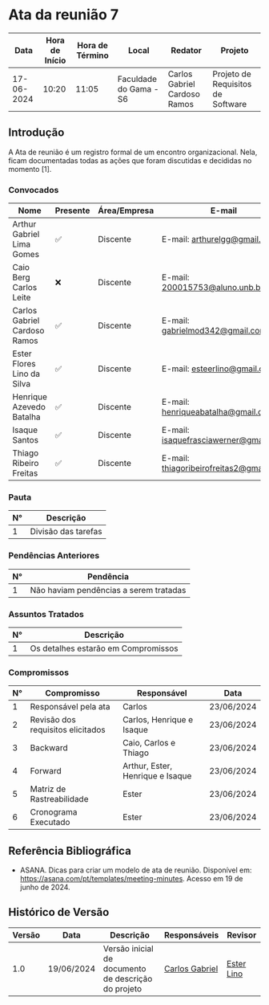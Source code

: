 # Ata da reunião 7

| Data       | Hora de Início | Hora de Término | Local           | Redator               | Projeto       |
|------------|-----------------|------------------|-----------------|-----------------------|---------------|
| 17-06-2024 | 10:20           | 11:05            | Faculdade do Gama - S6 | Carlos Gabriel Cardoso Ramos | Projeto de Requisitos de Software|

## Introdução

A Ata de reunião é um registro formal de um encontro organizacional. Nela, ficam documentadas todas as ações que foram discutidas e decididas no momento [1].

### Convocados

| Nome                                  | Presente | Área/Empresa | E-mail                                |
|---------------------------------------|----------|--------------|---------------------------------------|
| Arthur Gabriel Lima Gomes                  | ✅        | Discente     | E-mail: arthurelgg@gmail.com |
| Caio Berg Carlos Leite            | ❌       | Discente     | E-mail: 200015753@aluno.unb.br        |
| Carlos Gabriel Cardoso Ramos                | ✅       | Discente     | E-mail: gabrielmod342@gmail.com    |
| Ester Flores Lino da Silva                | ✅       | Discente     | E-mail: esteerlino@gmail.com   |
| Henrique Azevedo Batalha             | ✅       | Discente     | E-mail:  henriqueabatalha@gmail.com     |
| Isaque Santos | ✅        | Discente     | E-mail: isaquefrasciawerner@gmail.com        |
| Thiago Ribeiro Freitas                   | ✅      | Discente     | E-mail: thiagoribeirofreitas2@gmail.com         |

### Pauta

| N°  | Descrição                                         |
|-----|---------------------------------------------------|
| 1   | Divisão das tarefas     |

### Pendências Anteriores

| N°  | Pendência                                          |
|-----|----------------------------------------------------|
| 1   | Não haviam pendências a serem tratadas            |

### Assuntos Tratados

| N°  | Descrição                                           |
|-----|-----------------------------------------------------|
| 1   | Os detalhes estarão em Compromissos |

### Compromissos

| N°  | Compromisso                           | Responsável                        | Data       |
|-----|---------------------------------------|------------------------------------|------------|
| 1   | Responsável pela ata                  | Carlos                             | 23/06/2024 |
| 2   | Revisão dos requisitos elicitados     | Carlos, Henrique e Isaque          | 23/06/2024 |
| 3   | Backward                              | Caio, Carlos e Thiago              | 23/06/2024 |
| 4   | Forward                               | Arthur, Ester, Henrique e Isaque   | 23/06/2024 |
| 5   | Matriz de Rastreabilidade             | Ester                              | 23/06/2024 |
| 6   | Cronograma Executado                  | Ester                              | 23/06/2024 |



## Referência Bibliográfica

- ASANA. Dicas para criar um modelo de ata de reunião. Disponível em: https://asana.com/pt/templates/meeting-minutes. Acesso em 19 de junho de 2024.

## Histórico de Versão

| Versão | Data       | Descrição                           | Responsáveis          | Revisor        |
|--------|------------|-------------------------------------|------------------------|----------------|
|  1.0	|19/06/2024|	Versão inicial de documento de descrição do projeto	|[Carlos Gabriel](https://github.com/TheCarlosRamos) |[Ester Lino](https://github.com/esteerlino) |
